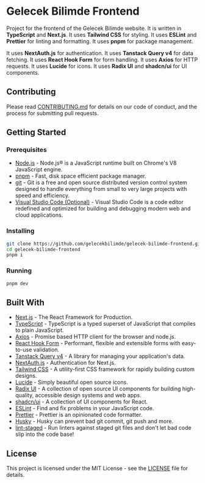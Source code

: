 [//]: # "Version 0.1"

# Gelecek Bilimde Frontend

Project for the frontend of the Gelecek Bilimde website. It is written in **TypeScript** and **Next.js**. It uses **Tailwind CSS** for styling. It uses **ESLint** and **Prettier** for linting and formatting. It uses **pnpm** for package management.

It uses **NextAuth.js** for authentication. It uses **Tanstack Query v4** for data fetching. It uses **React Hook Form** for form handling. It uses **Axios** for HTTP requests. It uses **Lucide** for icons. It uses **Radix UI** and **shadcn/ui** for UI components.

## Contributing

Please read [CONTRIBUTING.md](CONTRIBUTING.md) for details on our code of conduct, and the process for submitting pull requests.

## Getting Started

### Prerequisites

- [Node.js](https://nodejs.org/en/) - Node.js® is a JavaScript runtime built on Chrome's V8 JavaScript engine.
- [pnpm](https://pnpm.js.org/) - Fast, disk space efficient package manager.
- [git](https://git-scm.com/) - Git is a free and open source distributed version control system designed to handle everything from small to very large projects with speed and efficiency.
- [Visual Studio Code (Optional)](https://code.visualstudio.com/) - Visual Studio Code is a code editor redefined and optimized for building and debugging modern web and cloud applications.

### Installing

```bash
git clone https://github.com/gelecekbilimde/gelecek-bilimde-frontend.git
cd gelecek-bilimde-frontend 
pnpm i
```

### Running

```bash
pnpm dev
```

## Built With

- [Next.js](https://nextjs.org/) - The React Framework for Production.
- [TypeScript](https://www.typescriptlang.org/) - TypeScript is a typed superset of JavaScript that compiles to plain JavaScript.
- [Axios](https://axios-http.com) - Promise based HTTP client for the browser and node.js.
- [React Hook Form](https://react-hook-form.com/) - Performant, flexible and extensible forms with easy-to-use validation.
- [Tanstack Query v4](https://tanstack.com/query/v4/) - A library for managing your application's data.
- [NextAuth.js](https://next-auth.js.org/) - Authentication for Next.js.
- [Tailwind CSS](https://tailwindcss.com/) - A utility-first CSS framework for rapidly building custom designs.
- [Lucide](https://lucide.dev/) - Simply beautiful open source icons.
- [Radix UI](https://www.radix-ui.com/) - A collection of open source UI components for building high-quality, accessible design systems and web apps.
- [shadcn/ui](https://ui.shadcn.com/) - A collection of UI components for React.
- [ESLint](https://eslint.org/) - Find and fix problems in your JavaScript code.
- [Prettier](https://prettier.io/) - Prettier is an opinionated code formatter.
- [Husky](https://typicode.github.io/husky/) - Husky can prevent bad git commit, git push and more.
- [lint-staged](https://github.com/okonet/lint-staged) - Run linters against staged git files and don't let bad code slip into the code base!

## License

This project is licensed under the MIT License - see the [LICENSE](LICENSE) file for details.
